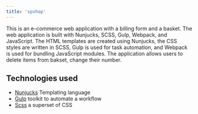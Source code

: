 ```yaml
---
title: 'spshop'
---
```

This is an e-commerce web application with a billing form and a basket. The web application is built with Nunjucks, SCSS, Gulp, Webpack, and JavaScript. The HTML templates are created using Nunjucks, the CSS styles are written in SCSS, Gulp is used for task automation, and Webpack is used for bundling JavaScript modules. The application allows users to delete items from bakset, change their number.

## Technologies used

- [Nunjucks](https://mozilla.github.io/nunjucks/) Templating language
- [Gulp](https://gulpjs.com) toolkit to automate a workflow
- [Scss](https://sass-lang.com/) a superset of CSS